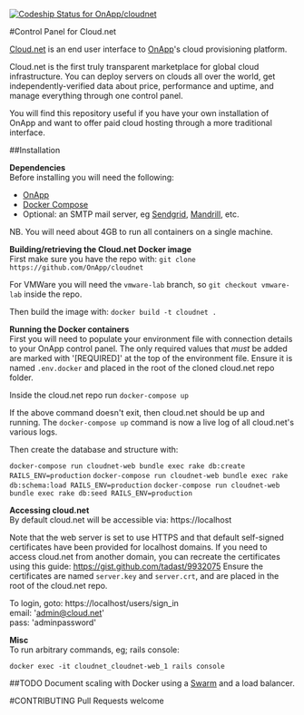 [ ![Codeship Status for OnApp/cloudnet](https://codeship.com/projects/6e11e150-aeee-0132-a36c-2a23891ee2d0/status?branch=master)](https://codeship.com/projects/69018)

#Control Panel for Cloud.net

[Cloud.net](https://cloud.net) is an end user interface to [OnApp](http://onapp.com/)'s cloud provisioning platform.

Cloud.net is the first truly transparent marketplace for global cloud infrastructure. You can deploy servers on clouds all over the world, get independently-verified data about price, performance and uptime, and manage everything through one control panel.

You will find this repository useful if you have your own installation of OnApp and want to offer paid cloud hosting through a more traditional interface.

##Installation

**Dependencies**    
Before installing you will need the following:
  * [OnApp](http://onapp.com/platform/pricing-packages/)
  * [Docker Compose](https://docs.docker.com/compose/install/)
  * Optional: an SMTP mail server, eg [Sendgrid](https://sendgrid.com/), [Mandrill](https://www.mandrill.com/), etc.
  
NB. You will need about 4GB to run all containers on a single machine.

**Building/retrieving the Cloud.net Docker image**    
First make sure you have the repo with:
`git clone https://github.com/OnApp/cloudnet`

For VMWare you will need the `vmware-lab` branch, so `git checkout vmware-lab` inside the repo.

Then build the image with: `docker build -t cloudnet .`

**Running the Docker containers**    
First you will need to populate your environment file with connection details to your OnApp
control panel. The only required values that *must* be added are marked with '[REQUIRED]' at the top of the environment file.
Ensure it is named `.env.docker` and placed in the root of the cloned cloud.net repo folder.

Inside the cloud.net repo run `docker-compose up`

If the above command doesn't exit, then cloud.net should be up and running. The `docker-compose up` command
is now a live log of all cloud.net's various logs.

Then create the database and structure with:

`docker-compose run cloudnet-web bundle exec rake db:create RAILS_ENV=production`
`docker-compose run cloudnet-web bundle exec rake db:schema:load RAILS_ENV=production`
`docker-compose run cloudnet-web bundle exec rake db:seed RAILS_ENV=production`

**Accessing cloud.net**    
By default cloud.net will be accessible via: https://localhost

Note that the web server is set to use HTTPS and that default self-signed certificates have been provided for localhost domains.
If you need to access cloud.net from another domain, you can recreate the certificates using this guide: https://gist.github.com/tadast/9932075
Ensure the certificates are named `server.key` and `server.crt`, and are placed in the root of the cloud.net repo.

To login, goto: https://localhost/users/sign_in    
email: 'admin@cloud.net'    
pass: 'adminpassword'    

**Misc**    
To run arbitrary commands, eg; rails console:

`docker exec -it cloudnet_cloudnet-web_1 rails console`

##TODO
Document scaling with Docker using a [Swarm](http://docs.docker.com/swarm/) and a load balancer.

#CONTRIBUTING
Pull Requests welcome
